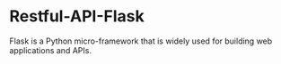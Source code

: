 # Restful-API-Flask
Flask is a Python micro-framework that is widely used for building web applications and APIs.
